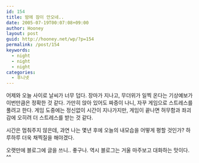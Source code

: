 ```yaml
---
id: 154
title: 밤에 잠이 안오네..
date: 2005-07-19T00:07:08+09:00
author: Hooney
layout: post
guid: http://hooney.net/wp/?p=154
permalink: /post/154
keywords:
  - night
  - night
  - night
categories:
  - 후니넷
---
```

어제와 오늘 사이로 날씨가 너무 덥다. 장마가 지나고, 무더위가 일찍 온다는 기상예보가 이번만큼은 정확한 것 같다. 가만히 앉아 있어도 짜증이 나니, 자꾸 게임으로 스트레스를 풀려고 한다. 게임 도중에는 정신없이 시간이 지나가지만, 게임이 끝나면 허무함과 좌괴감에 오히려 더 스트레스를 받는 것 같다.

시간은 멈춰주지 않은데, 과연 나는 몇년 후에 오늘의 내모습을 어떻게 평할 것인가? 하루하루 더욱 채찍질을 해야겠다.

오랫만에 블로그에 글을 쓰니.. 좋구나. 역시 블로그는 거울 마주보고 대화하는 맛이다. ^^